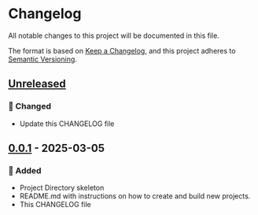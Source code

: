 # Changelog

All notable changes to this project will be documented in this file.

The format is based on [Keep a Changelog](https://keepachangelog.com/en/1.1.0/),
and this project adheres to [Semantic Versioning](https://semver.org/spec/v2.0.0.html).

## [Unreleased]
### :pencil: Changed
- Update this CHANGELOG file

## [0.0.1] - 2025-03-05

### :rocket: Added
- Project Directory skeleton
- README.md with instructions on how to create and build new projects.
- This CHANGELOG file

[Unreleased]: https://github.com/erremauro/epubcreate/compare/v0.0.1...HEAD
[0.0.1]: https://github.com/erremauro/epubcreate/releases/tag/v0.0.1
